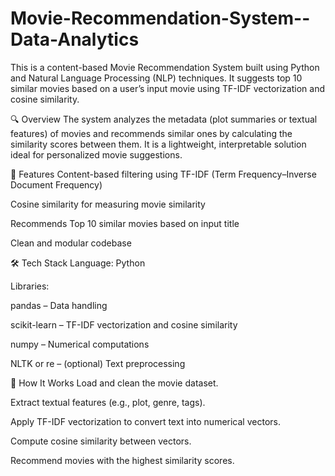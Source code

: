 # Movie-Recommendation-System--Data-Analytics

This is a content-based Movie Recommendation System built using Python and Natural Language Processing (NLP) techniques. It suggests top 10 similar movies based on a user’s input movie using TF-IDF vectorization and cosine similarity.

🔍 Overview
The system analyzes the metadata (plot summaries or textual features) of movies and recommends similar ones by calculating the similarity scores between them. It is a lightweight, interpretable solution ideal for personalized movie suggestions.

📌 Features
Content-based filtering using TF-IDF (Term Frequency–Inverse Document Frequency)

Cosine similarity for measuring movie similarity

Recommends Top 10 similar movies based on input title

Clean and modular codebase

🛠️ Tech Stack
Language: Python

Libraries:

pandas – Data handling

scikit-learn – TF-IDF vectorization and cosine similarity

numpy – Numerical computations

NLTK or re – (optional) Text preprocessing

🧠 How It Works
Load and clean the movie dataset.

Extract textual features (e.g., plot, genre, tags).

Apply TF-IDF vectorization to convert text into numerical vectors.

Compute cosine similarity between vectors.

Recommend movies with the highest similarity scores.
